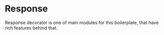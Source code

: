 # Response

Response decorator is one of main modules for this boilerplate, that have rich features behind that.



